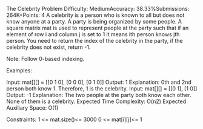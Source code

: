 The Celebrity Problem
Difficulty: MediumAccuracy: 38.33%Submissions: 264K+Points: 4
A celebrity is a person who is known to all but does not know anyone at a party. A party is being organized by some people.  A square matrix mat is used to represent people at the party such that if an element of row i and column j is set to 1 it means ith person knows jth person. You need to return the index of the celebrity in the party, if the celebrity does not exist, return -1.

Note: Follow 0-based indexing.

Examples:

Input: mat[][] = [[0 1 0],
                [0 0 0], 
                [0 1 0]]
Output: 1
Explanation: 0th and 2nd person both know 1. Therefore, 1 is the celebrity. 
Input: mat[][] = [[0 1],
                [1 0]]
Output: -1
Explanation: The two people at the party both know each other. None of them is a celebrity.
Expected Time Complexity: O(n2)
Expected Auxiliary Space: O(1)

Constraints:
1 <= mat.size()<= 3000
0 <= mat[i][j]<= 1

